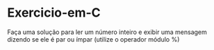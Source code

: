 # Exercicio-em-C
Faça uma solução para ler um número inteiro e exibir uma mensagem dizendo se ele é par ou ímpar (utilize o operador módulo %)
